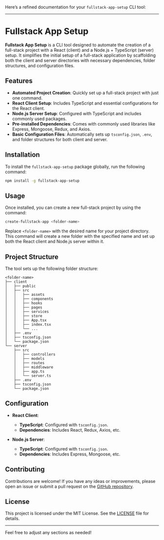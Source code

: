Here’s a refined documentation for your `fullstack-app-setup` CLI tool:

---

# Fullstack App Setup

**Fullstack App Setup** is a CLI tool designed to automate the creation of a full-stack project with a React (client) and a Node.js + TypeScript (server) setup. It simplifies the initial setup of a full-stack application by scaffolding both the client and server directories with necessary dependencies, folder structures, and configuration files.

## Features

- **Automated Project Creation**: Quickly set up a full-stack project with just one command.
- **React Client Setup**: Includes TypeScript and essential configurations for the React client.
- **Node.js Server Setup**: Configured with TypeScript and includes commonly used packages.
- **Pre-installed Dependencies**: Comes with commonly used libraries like Express, Mongoose, Redux, and Axios.
- **Basic Configuration Files**: Automatically sets up `tsconfig.json`, `.env`, and folder structures for both client and server.

## Installation

To install the `fullstack-app-setup` package globally, run the following command:

```bash
npm install -g fullstack-app-setup
```

## Usage

Once installed, you can create a new full-stack project by using the command:

```bash
create-fullstack-app <folder-name>
```

Replace `<folder-name>` with the desired name for your project directory. This command will create a new folder with the specified name and set up both the React client and Node.js server within it.

## Project Structure

The tool sets up the following folder structure:

```
<folder-name>
├── client
│   ├── public
│   ├── src
│   │   ├── assets
│   │   ├── components
│   │   ├── hooks
│   │   ├── pages
│   │   ├── services
│   │   ├── store
│   │   ├── App.tsx
│   │   ├── index.tsx
│   │   └── ...
│   ├── .env
│   ├── tsconfig.json
│   └── package.json
└── server
    ├── src
    │   ├── controllers
    │   ├── models
    │   ├── routes
    │   ├── middleware
    │   ├── app.ts
    │   └── server.ts
    ├── .env
    ├── tsconfig.json
    └── package.json
```

## Configuration

- **React Client**:
  - **TypeScript**: Configured with `tsconfig.json`.
  - **Dependencies**: Includes React, Redux, Axios, etc.
  
- **Node.js Server**:
  - **TypeScript**: Configured with `tsconfig.json`.
  - **Dependencies**: Includes Express, Mongoose, etc.

## Contributing

Contributions are welcome! If you have any ideas or improvements, please open an issue or submit a pull request on the [GitHub repository](https://github.com/your-username/fullstack-app-setup).

## License

This project is licensed under the MIT License. See the [LICENSE](LICENSE) file for details.

---

Feel free to adjust any sections as needed!
